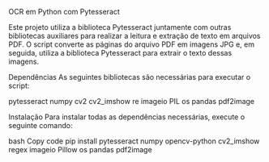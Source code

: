 OCR em Python com Pytesseract

Este projeto utiliza a biblioteca Pytesseract juntamente com outras bibliotecas auxiliares para realizar a leitura e extração de texto em arquivos PDF. O script converte as páginas do arquivo PDF em imagens JPG e, em seguida, utiliza a biblioteca Pytesseract para extrair o texto dessas imagens.

Dependências
As seguintes bibliotecas são necessárias para executar o script:

pytesseract
numpy
cv2
cv2_imshow
re
imageio
PIL
os
pandas
pdf2image

Instalação
Para instalar todas as dependências necessárias, execute o seguinte comando:

bash
Copy code
pip install pytesseract numpy opencv-python cv2_imshow regex imageio Pillow os pandas pdf2image
